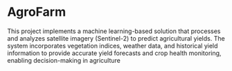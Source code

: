 # AgroFarm
This project implements a machine learning-based solution that processes and analyzes satellite imagery (Sentinel-2) to predict agricultural yields. The system incorporates vegetation indices, weather data, and historical yield information to provide accurate yield forecasts and crop health monitoring, enabling decision-making in agriculture
